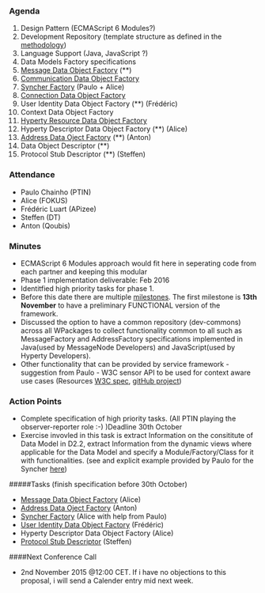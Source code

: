 ### Agenda

 1. Design Pattern (ECMAScript 6 Modules?)
 1. Development Repository (template structure as defined in the [methodology](https://github.com/reTHINK-project/core-framework/tree/master/docs/methodology))
 1. Language Support (Java, JavaScript ?)
 1. Data Models Factory specifications 
  1. [Message Data Object Factory](https://github.com/reTHINK-project/core-framework/blob/master/docs/specs/service-framework/sf_message_factory.md) (**)
  2. [Communication Data Object Factory](https://github.com/reTHINK-project/core-framework/blob/master/docs/specs/service-framework/sf_communication_factory.md)
  3. [Syncher Factory](https://github.com/reTHINK-project/core-framework/blob/master/docs/specs/service-framework/sf_syncher_factory.md) (Paulo + Alice)
  4. [Connection Data Object Factory](https://github.com/reTHINK-project/core-framework/blob/master/docs/specs/service-framework/sf_connection_factory.md)
  5. User Identity Data Object Factory (**) (Frédéric)
  6. Context Data Object Factory
  7. [Hyperty Resource Data Object Factory](https://github.com/reTHINK-project/core-framework/blob/master/docs/specs/service-framework/sf_hyperty_resource_factory.md)
  8. Hyperty Descriptor Data Object Factory (**) (Alice)
  9. [Address Data Oject Factory](https://github.com/reTHINK-project/core-framework/blob/master/docs/specs/service-framework/sf_address_factory.md) (**) (Anton)
  10. Data Object Descriptor (**)
  11. Protocol Stub Descriptor (**) (Steffen)



### Attendance

* Paulo Chainho (PTIN)
* Alice (FOKUS)
* Frédéric Luart (APizee)
* Steffen (DT)
* Anton (Qoubis)

### Minutes
* ECMAScript 6 Modules approach would fit here in seperating code from each partner and keeping this modular
* Phase 1 implementation deliverable: Feb 2016
* Identitfied high priority tasks for phase 1. 
* Before this date there are multiple [milestones](https://github.com/reTHINK-project/core-framework/milestones). The first milestone is **13th November** to have a preliminary FUNCTIONAL version of the framework.
* Discussed the option to have a common repository (dev-commons) across all WPackages to collect functionality common to all such as MessageFactory and AddressFactory specifications implemented  in Java(used by MessageNode Developers) and JavaScript(used by Hyperty Developers).
* Other functionality that can be provided by service framework - suggestion from Paulo - W3C sensor API to be used for context aware use cases (Resources [W3C spec](https://w3c.github.io/sensors/),  [gitHub project](https://github.com/w3c/sensors))


### Action Points 
* Complete specification of high priority tasks. (All PTIN playing the observer-reporter role :-) )Deadline 30th October
* Exercise invovled in this task is extract Information on the consititute of Data Model in D2.2, extract Information from the dynamic views where applicable for the Data Model and specify a Module/Factory/Class for it with functionalities. (see and explicit example provided by Paulo for the Syncher [here](https://github.com/reTHINK-project/core-framework/blob/master/docs/specs/service-framework/sf_syncher_factory.md))

#####Tasks (finish specification before 30th October)
* [Message Data Object Factory](https://github.com/reTHINK-project/core-framework/blob/master/docs/specs/service-framework/sf_message_factory.md) (Alice)
* [Address Data Oject Factory](https://github.com/reTHINK-project/core-framework/blob/master/docs/specs/service-framework/sf_address_factory.md) (Anton)
* [Syncher Factory](https://github.com/reTHINK-project/core-framework/blob/master/docs/specs/service-framework/sf_syncher_factory.md) (Alice with help from Paulo)
* [User Identity Data Object Factory](https://github.com/reTHINK-project/core-framework/blob/master/docs/specs/service-framework/sf_user_identity.md) (Frédéric)
* Hyperty Descriptor Data Object Factory (Alice)
* [Protocol Stub Descriptor](https://github.com/reTHINK-project/core-framework/blob/master/docs/specs/service-framework/sf_protocol_stub_factory.md) (Steffen)

####Next Conference Call
* 2nd November 2015 @12:00 CET. If i have no objections to this proposal, i will send a Calender entry mid next week.  
